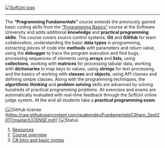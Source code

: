   <a href="https://softuni.bg/trainings/courses" rel="Courses">  ![SoftUni logo][logo] <a/>

[logo]: http://innovationstarterbox.bg/wp-content/uploads/2016/05/Softuni_logo_trasparent.png "Logo Title Text 2"

---
The **“Programming Fundamentals”** course extends the previously gained basic coding skills from the <a href="https://softuni.bg/courses/programming-basics">“Programming Basics”</a> course at the Software University and adds additional **knowledge** and **practical programming skills**.
The course covers source control systems, **Git** and **GitHub** for team collaboration, understanding the basic **data types** in programming, extracting pieces of code into **methods** with parameters and return value, using the **debugger** to trace the program execution and find bugs, processing sequences of elements using **arrays** and **lists**, using **collections**, working with **matrices** for processing tabular data, working with **dictionaries** to map keys to values, using **strings** for text processing, and the basics of working with **classes** and **objects**, using API classes and defining simple classes.
Along with the programming techniques, the **algorithmic thinking** and **problem solving** skills are advanced by solving hundreds of practical programming problems. All exercises and exams are automatically evaluated with real-time feedback through the SoftUni online judge system. At the end all students take a **practical programming exam**.

[![GitHub license](https://img.shields.io/badge/license-MIT-blue.svg?style=flat-square)(https://raw.githubusercontent.com/quakendev/FundamentalsCSharp_Sept2017/master/LICENSE.md)]
[![Status](https://img.shields.io/badge/status-IN%20PROGRESS-blue.svg)

1. <a href="https://github.com/quakendev/FundamentalsCSharp_Sept2017/tree/master/Resources" > Resources </a> 
2. <a href="https://github.com/quakendev/FundamentalsCSharp_Sept2017/tree/master/Overview" > Course overview </a> 
3. <a href="https://github.com/quakendev/FundamentalsCSharp_Sept2017/tree/master/IntroAndBasicSyntax" > C# Intro and basic syntax </a> 

